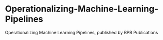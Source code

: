 # Operationalizing-Machine-Learning-Pipelines
Operationalizing Machine Learning Pipelines, published by BPB Publications
